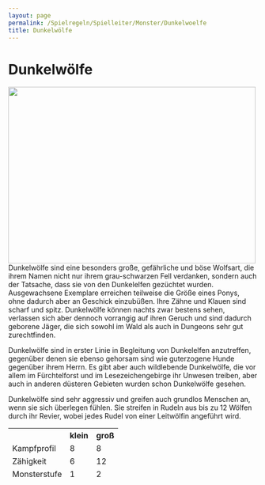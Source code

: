 ```yaml
---
layout: page
permalink: /Spielregeln/Spielleiter/Monster/Dunkelwoelfe
title: Dunkelwölfe
---
```


# Dunkelwölfe

<img alt="" height="357" src="{{ site.baseurl }}/assets/pics/weltenbuch/gallery/monster/nrm/dunkelwolf.jpg" width="500" />
Dunkelwölfe sind eine besonders große, gefährliche und böse Wolfsart, die ihrem Namen nicht nur ihrem grau-schwarzen Fell verdanken, sondern auch der Tatsache, dass sie von den Dunkelelfen gezüchtet wurden. Ausgewachsene Exemplare erreichen teilweise die Größe eines Ponys, ohne dadurch aber an Geschick einzubüßen. Ihre Zähne und Klauen sind scharf und spitz. Dunkelwölfe können nachts zwar bestens sehen, verlassen sich aber dennoch vorrangig auf ihren Geruch und sind dadurch geborene Jäger, die sich sowohl im Wald als auch in Dungeons sehr gut zurechtfinden.

Dunkelwölfe sind in erster Linie in Begleitung von Dunkelelfen anzutreffen, gegenüber denen sie ebenso gehorsam sind wie guterzogene Hunde gegenüber ihrem Herrn. Es gibt aber auch wildlebende Dunkelwölfe, die vor allem im Fürchtelforst und im Lesezeichengebirge ihr Unwesen treiben, aber auch in anderen düsteren Gebieten wurden schon Dunkelwölfe gesehen.

Dunkelwölfe sind sehr aggressiv und greifen auch grundlos Menschen an, wenn sie sich überlegen fühlen. Sie streifen in Rudeln aus bis zu 12 Wölfen durch ihr Revier, wobei jedes Rudel von einer Leitwölfin angeführt wird.

<table>
<thead>
<tr><th> </th><th>klein</th><th>groß</th></tr>
<tr><td>Kampfprofil</td><td>8</td><td>8</td></tr>
<tr><td>Zähigkeit</td><td>6</td><td>12</td></tr>
<tr><td>Monsterstufe</td><td>1</td><td>2</td></tr>
</thead>
</table>
